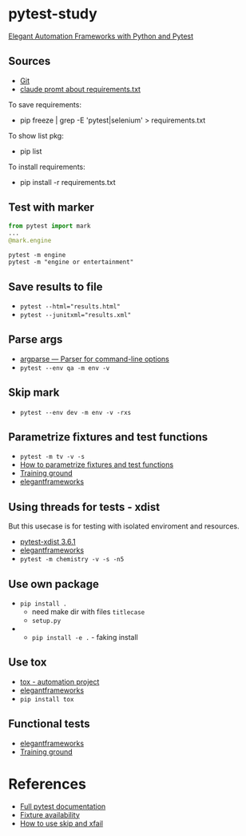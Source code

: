 # pytest-study
[Elegant Automation Frameworks with Python and Pytest](https://www.udemy.com/course/elegant-automation-frameworks-with-python-and-pytest/?couponCode=KEEPLEARNING)

## Sources
- [Git](https://github.com/nickolas-z/pytest-study)
- [claude promt about requirements.txt](https://claude.ai/chat/5f20c6eb-1a08-4a19-be9c-11e4e544e667)

To save requirements:
- pip freeze | grep -E 'pytest|selenium' > requirements.txt

To show list pkg:
- pip list

To install requirements:
- pip install -r requirements.txt

## Test with marker
```python
from pytest import mark
...
@mark.engine
```
```shell
pytest -m engine
pytest -m "engine or entertainment"
```
## Save results to file
- `pytest --html="results.html"`
- `pytest --junitxml="results.xml"`

## Parse args
- [argparse — Parser for command-line options](https://docs.python.org/3/library/argparse.html)
- `pytest --env qa -m env -v`

## Skip mark
- `pytest --env dev -m env -v -rxs`

## Parametrize fixtures and test functions

- `pytest -m tv -v -s`
- [How to parametrize fixtures and test functions](https://docs.pytest.org/en/latest/how-to/parametrize.html)
- [Training ground](https://techstepacademy.com/training-ground)
- [elegantframeworks](https://github.com/brandonblair/elegantframeworks/tree/parametrize)

## Using threads for tests - xdist
But this usecase is for testing with isolated enviroment and resources.
- [pytest-xdist 3.6.1](https://pypi.org/project/pytest-xdist/)
- [elegantframeworks](https://github.com/BrandonBlair/elegantframeworks/blob/parallel/tests/test_chemistry_results.py)
- `pytest -m chemistry -v -s -n5`

## Use own package
- `pip install .`
    - need make dir with files `titlecase`
    - `setup.py`
- - `pip install -e .` - faking install

## Use tox
- [tox - automation project](https://tox.wiki/en/latest/)
- [elegantframeworks](https://github.com/BrandonBlair/elegantframeworks/tree/unittesting)
- `pip install tox`

## Functional tests
- [elegantframeworks](https://github.com/brandonblair/elegantframeworks/tree/functionaltests)
- [Training ground](https://techstepacademy.com/training-ground)

# References
- [Full pytest documentation](https://docs.pytest.org/en/7.1.x/contents.html)
- [Fixture availability](https://docs.pytest.org/en/7.1.x/reference/fixtures.html#conftest-py-sharing-fixtures-across-multiple-files)
- [How to use skip and xfail](https://docs.pytest.org/en/latest/how-to/skipping.html)
